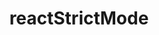 ---
title: reactStrictMode
description: The complete Next.js runtime is now Strict Mode-compliant, learn how to opt-in
source: app/api-reference/config/next-config-js/reactStrictMode
---